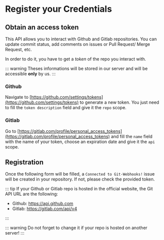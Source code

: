 # Register your Credentials

## Obtain an access token

This API allows you to interact with Github and Gitlab repositories. You can update commit status, add comments on issues or Pull Request/ Merge Request, etc.

In order to do it, you have to get a _token_ of the repo you interact with.

::: warning
Theses informations will be stored in our server and will be accessible **only** by us.
:::

### Github

Navigate to [https://github.com/settings/tokens](https://github.com/settings/tokens) to generate a new token. You just need to fill the `token description` field and give it the `repo` scope.

### Gitlab

Go to [https://gitlab.com/profile/personal_access_tokens](https://gitlab.com/profile/personal_access_tokens) and fill the `name` field with the name of your token, choose an expiration date and give it the `api` scope.

## Registration

Once the following form will be filled, a `Connected to Git-Webhooks!` issue will be created in your repository.
If not, please check the provided token.

<RegisterToken/>

::: tip
If your Github or Gitlab repo is hosted in the official website, the Git API URL are the following:

- Github: https://api.github.com
- Gitlab: https://gitlab.com/api/v4

:::

::: warning
Do not forget to change it if your repo is hosted on another server!
:::
